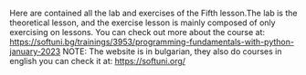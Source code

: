 Here are contained all the lab and exercises of the Fifth lesson.The lab is the theoretical lesson, and the exercise lesson is mainly composed of only exercising on lessons. You can check out more about the course at: https://softuni.bg/trainings/3953/programming-fundamentals-with-python-january-2023 NOTE: The website is in bulgarian, they also do courses in english you can check it at: https://softuni.org/
